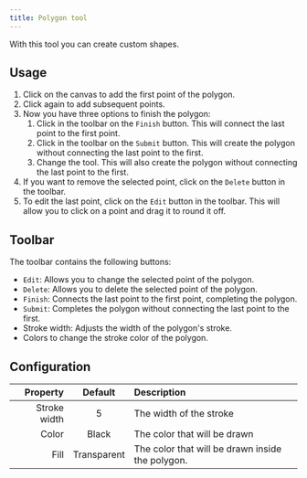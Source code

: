 ```yaml
---
title: Polygon tool
---
```


With this tool you can create custom shapes.

## Usage

1. Click on the canvas to add the first point of the polygon.
2. Click again to add subsequent points.
3. Now you have three options to finish the polygon:
   1. Click in the toolbar on the `Finish` button. This will connect the last point to the first point.
   2. Click in the toolbar on the `Submit` button. This will create the polygon without connecting the last point to the first.
   3. Change the tool. This will also create the polygon without connecting the last point to the first.
4. If you want to remove the selected point, click on the `Delete` button in the toolbar.
5. To edit the last point, click on the `Edit` button in the toolbar. This will allow you to click on a point and drag it to round it off.

## Toolbar

The toolbar contains the following buttons:

* `Edit`: Allows you to change the selected point of the polygon.
* `Delete`: Allows you to delete the selected point of the polygon.
* `Finish`: Connects the last point to the first point, completing the polygon.
* `Submit`: Completes the polygon without connecting the last point to the first.
* Stroke width: Adjusts the width of the polygon's stroke.
* Colors to change the stroke color of the polygon.

## Configuration

|     Property |   Default   | Description                                      |
| -----------: | :---------: | :----------------------------------------------- |
| Stroke width |      5      | The width of the stroke                          |
|        Color |    Black    | The color that will be drawn                     |
|         Fill | Transparent | The color that will be drawn inside the polygon. |
